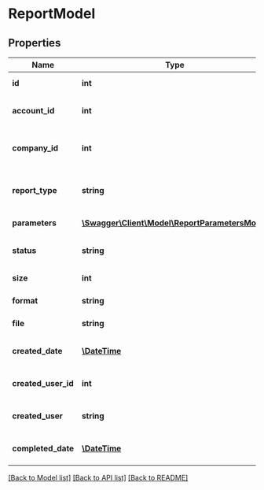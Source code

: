 # ReportModel

## Properties
Name | Type | Description | Notes
------------ | ------------- | ------------- | -------------
**id** | **int** | The unique identifier of the report task | [optional] 
**account_id** | **int** | The ID of the account the reported transactions are from | [optional] 
**company_id** | **int** | The ID of the company the reported transactions are from | [optional] 
**report_type** | **string** | The type of the report: ExportDocumentLine, etc. | [optional] 
**parameters** | [**\Swagger\Client\Model\ReportParametersModel**](ReportParametersModel.md) | The parametes used to build the report | [optional] 
**status** | **string** | The current status of the report building task | [optional] 
**size** | **int** | The size of the report file, if available | [optional] 
**format** | **string** | The format of the report file | [optional] 
**file** | **string** | The name of the report file, if available | [optional] 
**created_date** | [**\DateTime**](\DateTime.md) | The time when the report task was initiated | [optional] 
**created_user_id** | **int** | The Id of the user who initiated this task | [optional] 
**created_user** | **string** | The userName of the user who initiated the report task | [optional] 
**completed_date** | [**\DateTime**](\DateTime.md) | The time when the report was finished building, if completed | [optional] 

[[Back to Model list]](../README.md#documentation-for-models) [[Back to API list]](../README.md#documentation-for-api-endpoints) [[Back to README]](../README.md)


